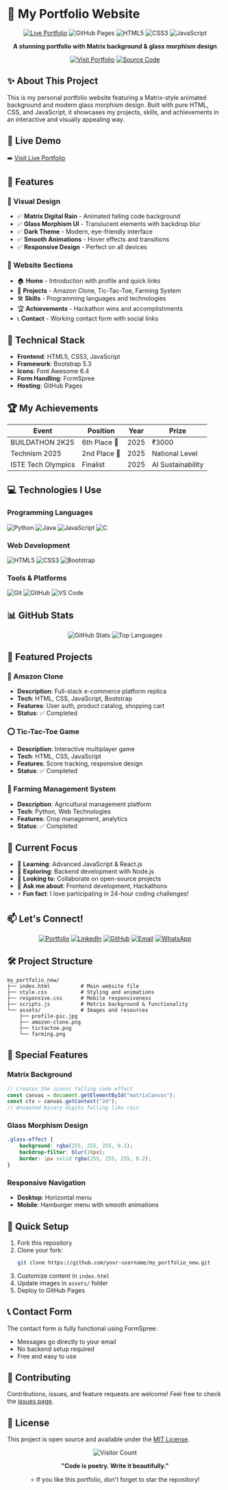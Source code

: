 # 💫 My Portfolio Website

<div align="center">
  <a href="https://anmol0240.github.io/my_portfolio_new/"><img src="https://img.shields.io/badge/%F0%9F%9A%80_Live_Portfolio-00cc88?style=for-the-badge" alt="Live Portfolio"></a>
  <img src="https://img.shields.io/badge/GitHub_Pages-Hosted-222222?style=for-the-badge&logo=githubpages" alt="GitHub Pages">
  <img src="https://img.shields.io/badge/HTML5-E34F26?style=for-the-badge&logo=html5" alt="HTML5">
  <img src="https://img.shields.io/badge/CSS3-1572B6?style=for-the-badge&logo=css3" alt="CSS3">
  <img src="https://img.shields.io/badge/JavaScript-F7DF1E?style=for-the-badge&logo=javascript" alt="JavaScript">

  **A stunning portfolio with Matrix background & glass morphism design**

  <a href="https://anmol0240.github.io/my_portfolio_new/"><img src="https://img.shields.io/badge/%F0%9F%8C%90_Visit_Portfolio-00cc88?style=for-the-badge" alt="Visit Portfolio"></a>
  <a href="https://github.com/Anmol0240/my_portfolio_new"><img src="https://img.shields.io/badge/%F0%9F%93%81_Source_Code-6e5494?style=for-the-badge" alt="Source Code"></a>
</div>

## ✨ About This Project
This is my personal portfolio website featuring a Matrix-style animated background and modern glass morphism design. Built with pure HTML, CSS, and JavaScript, it showcases my projects, skills, and achievements in an interactive and visually appealing way.

## 🚀 Live Demo
➡️ [Visit Live Portfolio](https://anmol0240.github.io/my_portfolio_new/)

## 🎯 Features

### 🌟 Visual Design
- ✅ **Matrix Digital Rain** - Animated falling code background
- ✅ **Glass Morphism UI** - Translucent elements with backdrop blur
- ✅ **Dark Theme** - Modern, eye-friendly interface
- ✅ **Smooth Animations** - Hover effects and transitions
- ✅ **Responsive Design** - Perfect on all devices

### 📱 Website Sections
- 🏠 **Home** - Introduction with profile and quick links
- 💼 **Projects** - Amazon Clone, Tic-Tac-Toe, Farming System
- 🛠️ **Skills** - Programming languages and technologies
- 🏆 **Achievements** - Hackathon wins and accomplishments
- 📞 **Contact** - Working contact form with social links

## 🔧 Technical Stack
- **Frontend**: HTML5, CSS3, JavaScript
- **Framework**: Bootstrap 5.3
- **Icons**: Font Awesome 6.4
- **Form Handling**: FormSpree
- **Hosting**: GitHub Pages

## 🏆 My Achievements
| Event              | Position        | Year | Prize            |
|--------------------|-----------------|------|------------------|
| BUILDATHON 2K25    | 6th Place 🏅    | 2025 | ₹3000            |
| Technism 2025      | 2nd Place 🥈    | 2025 | National Level   |
| ISTE Tech Olympics | Finalist        | 2025 | AI Sustainability |

## 💻 Technologies I Use

### Programming Languages
<img src="https://img.shields.io/badge/Python-3776AB?style=flat&logo=python&logoColor=white" alt="Python">
<img src="https://img.shields.io/badge/Java-ED8B00?style=flat&logo=java&logoColor=white" alt="Java">
<img src="https://img.shields.io/badge/JavaScript-F7DF1E?style=flat&logo=javascript&logoColor=black" alt="JavaScript">
<img src="https://img.shields.io/badge/C-00599C?style=flat&logo=c&logoColor=white" alt="C">

### Web Development
<img src="https://img.shields.io/badge/HTML5-E34F26?style=flat&logo=html5&logoColor=white" alt="HTML5">
<img src="https://img.shields.io/badge/CSS3-1572B6?style=flat&logo=css3&logoColor=white" alt="CSS3">
<img src="https://img.shields.io/badge/Bootstrap-7952B3?style=flat&logo=bootstrap&logoColor=white" alt="Bootstrap">

### Tools & Platforms
<img src="https://img.shields.io/badge/Git-F05032?style=flat&logo=git&logoColor=white" alt="Git">
<img src="https://img.shields.io/badge/GitHub-181717?style=flat&logo=github&logoColor=white" alt="GitHub">
<img src="https://img.shields.io/badge/VS_Code-007ACC?style=flat&logo=visual-studio-code&logoColor=white" alt="VS Code">

## 📊 GitHub Stats
<div align="center">
  <img src="https://github-readme-stats.vercel.app/api?username=Anmol0240&show_icons=true&theme=radical&hide_border=true" alt="GitHub Stats">
  <img src="https://github-readme-stats.vercel.app/api/top-langs/?username=Anmol0240&layout=compact&theme=radical&hide_border=true" alt="Top Languages">
</div>

## 💼 Featured Projects

### 🛒 Amazon Clone
- **Description**: Full-stack e-commerce platform replica
- **Tech**: HTML, CSS, JavaScript, Bootstrap
- **Features**: User auth, product catalog, shopping cart
- **Status**: ✅ Completed

### ⭕ Tic-Tac-Toe Game
- **Description**: Interactive multiplayer game
- **Tech**: HTML, CSS, JavaScript
- **Features**: Score tracking, responsive design
- **Status**: ✅ Completed

### 🌱 Farming Management System
- **Description**: Agricultural management platform
- **Tech**: Python, Web Technologies
- **Features**: Crop management, analytics
- **Status**: ✅ Completed

## 🎯 Current Focus
- 🔭 **Learning**: Advanced JavaScript & React.js
- 🌱 **Exploring**: Backend development with Node.js
- 👯 **Looking to**: Collaborate on open-source projects
- 💬 **Ask me about**: Frontend development, Hackathons
- ⚡ **Fun fact**: I love participating in 24-hour coding challenges!

## 📫 Let's Connect!
<div align="center">
  <a href="https://anmol0240.github.io/my_portfolio_new/"><img src="https://img.shields.io/badge/%F0%9F%8C%90_Portfolio-000000?style=for-the-badge" alt="Portfolio"></a>
  <a href="https://www.linkedin.com/in/anmol-h-5148332a1/"><img src="https://img.shields.io/badge/LinkedIn-0077B5?style=for-the-badge&logo=linkedin" alt="LinkedIn"></a>
  <a href="https://github.com/Anmol0240"><img src="https://img.shields.io/badge/GitHub-181717?style=for-the-badge&logo=github" alt="GitHub"></a>
  <a href="mailto:anmol.bhonsale6@gmail.com"><img src="https://img.shields.io/badge/Email-D14836?style=for-the-badge&logo=gmail" alt="Email"></a>
  <a href="https://wa.me/9900657661"><img src="https://img.shields.io/badge/WhatsApp-25D366?style=for-the-badge&logo=whatsapp" alt="WhatsApp"></a>
</div>

## 🛠️ Project Structure
```
my_portfolio_new/
├── index.html          # Main website file
├── style.css           # Styling and animations
├── responsive.css      # Mobile responsiveness
├── scripts.js          # Matrix background & functionality
└── assets/             # Images and resources
    ├── profile-pic.jpg
    ├── amazon-clone.png
    ├── tictactoe.png
    └── farming.png
```

## 🌟 Special Features

### Matrix Background
```javascript
// Creates the iconic falling code effect
const canvas = document.getElementById("matrixCanvas");
const ctx = canvas.getContext("2d");
// Animated binary digits falling like rain
```

### Glass Morphism Design
```css
.glass-effect {
    background: rgba(255, 255, 255, 0.1);
    backdrop-filter: blur(10px);
    border: 1px solid rgba(255, 255, 255, 0.2);
}
```

### Responsive Navigation
- **Desktop**: Horizontal menu
- **Mobile**: Hamburger menu with smooth animations

## 🚀 Quick Setup
1. Fork this repository
2. Clone your fork:
   ```bash
   git clone https://github.com/your-username/my_portfolio_new.git
   ```
3. Customize content in `index.html`
4. Update images in `assets/` folder
5. Deploy to GitHub Pages

## 📞 Contact Form
The contact form is fully functional using FormSpree:
- Messages go directly to your email
- No backend setup required
- Free and easy to use

## 🤝 Contributing
Contributions, issues, and feature requests are welcome! Feel free to check the [issues page](https://github.com/Anmol0240/my_portfolio_new/issues).

## 📜 License
This project is open source and available under the [MIT License](LICENSE).

<div align="center">
  <img src="https://komarev.com/ghpvc/?username=Anmol0240&color=blue&style=flat" alt="Visitor Count">

  **"Code is poetry. Write it beautifully."**

  ⭐ If you like this portfolio, don't forget to star the repository!
</div>
